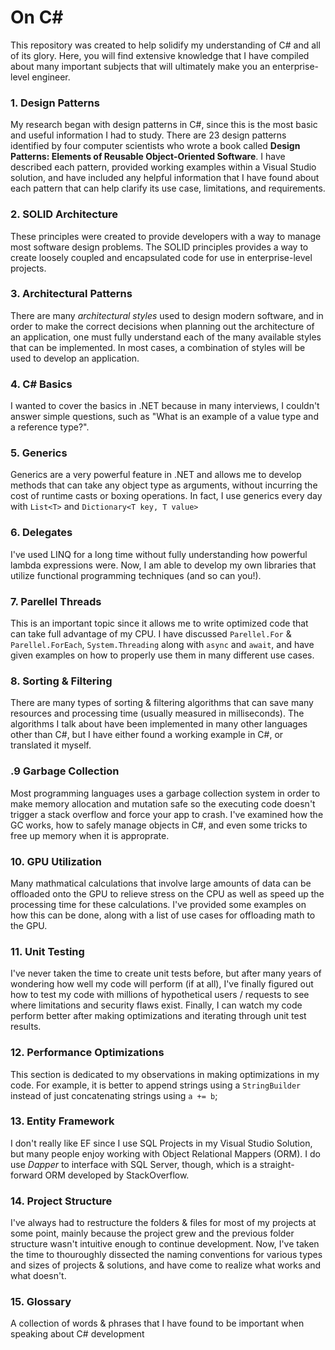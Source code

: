 # On C#
This repository was created to help solidify my understanding of C# and all of its glory. Here, you will find extensive knowledge that I have compiled about many important subjects that will ultimately make you an enterprise-level engineer.

###  1. Design Patterns
My research began with design patterns in C#, since this is the most basic and useful information I had to study. There are 23 design patterns identified by four computer scientists who wrote a book called **Design Patterns: Elements of Reusable Object-Oriented Software**. I have described each pattern, provided working examples within a Visual Studio solution, and have included any helpful information that I have found about each pattern that can help clarify its use case, limitations, and requirements.

### 2. SOLID Architecture
These principles were created to provide developers with a way to manage most software design problems. The SOLID principles provides a way to create loosely coupled and encapsulated code for use in enterprise-level projects.

### 3. Architectural Patterns
There are many *architectural styles* used to design modern software, and in order to make the correct decisions when planning out the architecture of an application, one must fully understand each of the many available styles that can be implemented. In most cases, a combination of styles will be used to develop an application.

### 4. C# Basics
I wanted to cover the basics in .NET because in many interviews, I couldn't answer simple questions, such as "What is an example of a value type and a reference type?".

### 5. Generics
Generics are a very powerful feature in .NET and allows me to develop methods that can take any object type as arguments, without incurring the cost of runtime casts or boxing operations. In fact, I use generics every day with `List<T>` and `Dictionary<T key, T value>`

### 6. Delegates
I've used LINQ for a long time without fully understanding how powerful lambda expressions were. Now, I am able to develop my own libraries that utilize functional programming techniques (and so can you!).

### 7. Parellel Threads
This is an important topic since it allows me to write optimized code that can take full advantage of my CPU. I have discussed `Parellel.For` & `Parellel.ForEach`, `System.Threading` along with `async` and `await`, and have given examples on how to properly use them in many different use cases.

### 8. Sorting & Filtering
There are many types of sorting & filtering algorithms that can save many resources and processing time (usually measured in milliseconds). The algorithms I talk about have been implemented in many other languages other than C#, but I have either found a working example in C#, or translated it myself.

### .9 Garbage Collection
Most programming languages uses a garbage collection system in order to make memory allocation and mutation safe so the executing code doesn't trigger a stack overflow and force your app to crash. I've examined how the GC works, how to safely manage objects in C#, and even some tricks to free up memory when it is approprate.

### 10. GPU Utilization
Many mathmatical calculations that involve large amounts of data can be offloaded onto the GPU to relieve stress on the CPU as well as speed up the processing time for these calculations. I've provided some examples on how this can be done, along with a list of use cases for offloading math to the GPU.

### 11. Unit Testing
I've never taken the time to create unit tests before, but after many years of wondering how well my code will perform (if at all), I've finally figured out how to test my code with millions of hypothetical users / requests to see where limitations and security flaws exist. Finally, I can watch my code perform better after making optimizations and iterating through unit test results.

### 12. Performance Optimizations
This section is dedicated to my observations in making optimizations in my code. For example, it is better to append strings using a `StringBuilder` instead of just concatenating strings using `a += b`;

### 13. Entity Framework
I don't really like EF since I use SQL Projects in my Visual Studio Solution, but many people enjoy working with Object Relational Mappers (ORM). I do use *Dapper* to interface with SQL Server, though, which is a straight-forward ORM developed by StackOverflow.

### 14. Project Structure
I've always had to restructure the folders & files for most of my projects at some point, mainly because the project grew and the previous folder structure wasn't intuitive enough to continue development. Now, I've taken the time to thouroughly dissected the naming conventions for various types and sizes of projects & solutions, and have come to realize what works and what doesn't.

### 15. Glossary
A collection of words & phrases that I have found to be important when speaking about C# development
